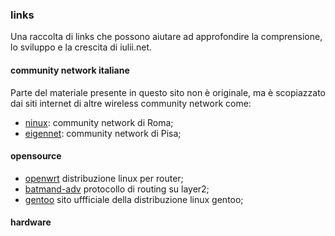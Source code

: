 ### links

Una raccolta di links che possono aiutare ad approfondire la comprensione, lo sviluppo e la crescita di iulii.net.

#### community network italiane

Parte del materiale presente in questo sito non è originale, ma è scopiazzato dai siti internet di altre wireless community network come:

* [ninux](http://ninux.org "il sito internet della più grande community network italiana"): community network di Roma;
* [eigennet](http://wiki.eigenlab.org/index.php/EigenNet "eigennet community network"): community network di Pisa;

#### opensource

* [openwrt](http://openwrt.org "il sito di openwrt.org") distribuzione linux per router;
* [batmand-adv](http://www.open-mesh.org/ "il sito di batman-adv") protocollo di routing su layer2;
* [gentoo](http://gentoo.org "gentoo linux distribuition") sito uffficiale della distribuzione linux gentoo;

#### hardware
